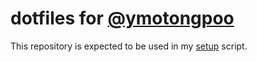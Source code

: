 # dotfiles for [@ymotongpoo](https://github.com/ymotongpoo)

This repository is expected to be used in my [setup](https://github.com/ymotongpoo/setup) script.